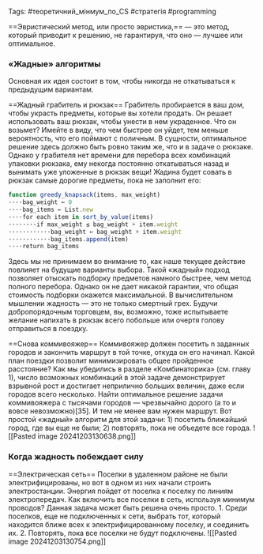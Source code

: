 Tags: #теоретичний_мінмум_по_CS #стратегія #programming

==Эвристический метод, или просто эвристика,== — это метод, который приводит к решению, не гарантируя, что оно — лучшее или оптимальное.
### «Жадные» алгоритмы
Основная их идея состоит в том, чтобы никогда не откатываться к предыдущим вариантам.

==Жадный грабитель и рюкзак==
Грабитель пробирается в ваш дом, чтобы украсть предметы, которые вы хотели продать. Он решает использовать ваш рюкзак, чтобы унести в нем украденное. Что он возьмет? Имейте в виду, что чем быстрее он уйдет, тем меньше вероятность, что его поймают с поличным.
В сущности, оптимальное решение здесь должно быть ровно таким же, что и в задаче о рюкзаке. Однако у грабителя нет времени для перебора всех комбинаций упаковки рюкзака, ему некогда постоянно откатываться назад и вынимать уже уложенные в рюкзак вещи! Жадина будет совать в рюкзак самые дорогие предметы, пока не заполнит его:

```js
function greedy_knapsack(items, max_weight)
····bag_weight ← 0
····bag_items ← List.new
····for each item in sort_by_value(items)
········if max_weight ≤ bag_weight + item.weight
············bag_weight ← bag_weight + item.weight
············bag_items.append(item)
····return bag_items
```
Здесь мы не принимаем во внимание то, как наше текущее действие повлияет на будущие варианты выбора. Такой «жадный» подход позволяет отыскать подборку предметов намного быстрее, чем метод полного перебора. Однако он не дает никакой гарантии, что общая стоимость подборки окажется максимальной.
В вычислительном мышлении жадность — это не только смертный грех. Будучи добропорядочным торговцем, вы, возможно, тоже испытываете желание напихать в рюкзак всего побольше или очертя голову отправиться в поездку.

==Снова коммивояжер==  Коммивояжер должен посетить n заданных городов и закончить маршрут в той точке, откуда он его начинал. Какой план поездки позволит минимизировать общее пройденное расстояние?
Как мы убедились в разделе «Комбинаторика» (см. главу 1), число возможных комбинаций в этой задаче демонстрирует взрывной рост и достигает неприлично больших величин, даже если городов всего несколько. Найти оптимальное решение задачи коммивояжера с тысячами городов — чрезвычайно дорого (а то и вовсе невозможно)[35]. И тем не менее вам нужен маршрут. Вот простой «жадный» алгоритм для этой задачи:
1) посетить ближайший город, где вы еще не были;
2) повторять, пока не объедете все города.
![[Pasted image 20241203130638.png]]

### Когда жадность побеждает силу

==Электрическая сеть== 
Поселки в удаленном районе не были электрифицированы, но вот в одном из них начали строить электростанции. Энергия пойдет от поселка к поселку по линиям электропередач. Как включить все поселки в сеть, используя минимум проводов?
Данная задача может быть решена очень просто.
1. Среди поселков, еще не подключенных к сети, выбрать тот, который находится ближе всех к электрифицированному поселку, и соединить их.
2. Повторять, пока все поселки не будут подключены.
![[Pasted image 20241203130754.png]]